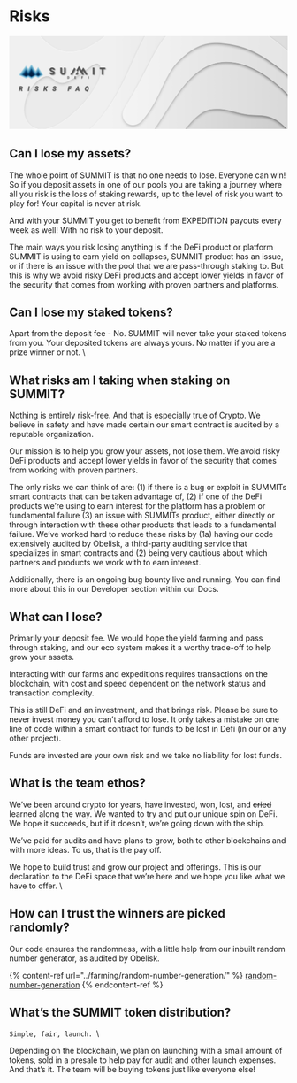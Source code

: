 # Risks

![](<../.gitbook/assets/RISKS FAQ masthead.jpg>)

## Can I lose my assets? <a href="docs-internal-guid-a9913b50-7fff-cc10-39ab-3596e6286cd0" id="docs-internal-guid-a9913b50-7fff-cc10-39ab-3596e6286cd0"></a>

The whole point of SUMMIT is that no one needs to lose. Everyone can win! So if you deposit assets in one of our pools you are taking a journey where all you risk is the loss of staking rewards, up to the level of risk you want to play for! Your capital is never at risk.

And with your SUMMIT you get to benefit from EXPEDITION payouts every week as well! With no risk to your deposit.

The main ways you risk losing anything is if the DeFi product or platform SUMMIT is using to earn yield on collapses, SUMMIT product has an issue, or if there is an issue with the pool that we are pass-through staking to. But this is why we avoid risky DeFi products and accept lower yields in favor of the security that comes from working with proven partners and platforms.

## Can I lose my staked tokens?

Apart from the deposit fee - No. SUMMIT will never take your staked tokens from you. Your deposited tokens are always yours. No matter if you are a prize winner or not. \\

## What risks am I taking when staking on SUMMIT?

Nothing is entirely risk-free. And that is especially true of Crypto. We believe in safety and have made certain our smart contract is audited by a reputable organization.

Our mission is to help you grow your assets, not lose them. We avoid risky DeFi products and accept lower yields in favor of the security that comes from working with proven partners.

The only risks we can think of are: (1) if there is a bug or exploit in SUMMITs smart contracts that can be taken advantage of, (2) if one of the DeFi products we’re using to earn interest for the platform has a problem or fundamental failure (3) an issue with SUMMITs product, either directly or through interaction with these other products that leads to a fundamental failure. We’ve worked hard to reduce these risks by (1a) having our code extensively audited by Obelisk, a third-party auditing service that specializes in smart contracts and (2) being very cautious about which partners and products we work with to earn interest.

Additionally, there is an ongoing bug bounty live and running. You can find more about this in our Developer section within our Docs.

## What can I lose?

Primarily your deposit fee.  We would hope the yield farming and pass through staking, and our eco system makes it a worthy trade-off to help grow your assets.

Interacting with our farms and expeditions requires transactions on the blockchain, with cost and speed dependent on the network status and transaction complexity.

This is still DeFi and an investment, and that brings risk. Please be sure to never invest money you can’t afford to lose.  It only takes a mistake on one line of code within a smart contract for funds to be lost in Defi (in our or any other project). &#x20;

Funds are invested are your own risk and we take no liability for lost funds.

## What is the team ethos?

We’ve been around crypto for years, have invested, won, lost, and ~~cried~~ learned along the way. We wanted to try and put our unique spin on DeFi. We hope it succeeds, but if it doesn’t, we’re going down with the ship.

We’ve paid for audits and have plans to grow, both to other blockchains and with more ideas. To us, that is the pay off.

We hope to build trust and grow our project and offerings. This is our declaration to the DeFi space that we’re here and we hope you like what we have to offer. \\

## How can I trust the winners are picked randomly?

Our code ensures the randomness, with a little help from our inbuilt random number generator, as audited by Obelisk.

{% content-ref url="../farming/random-number-generation/" %}
[random-number-generation](../farming/random-number-generation/)
{% endcontent-ref %}

## What’s the SUMMIT token distribution?

`Simple, fair, launch. `\\

Depending on the blockchain, we plan on launching with a small amount of tokens, sold in a presale to help pay for audit and other launch expenses. And that’s it. The team will be buying tokens just like everyone else!
